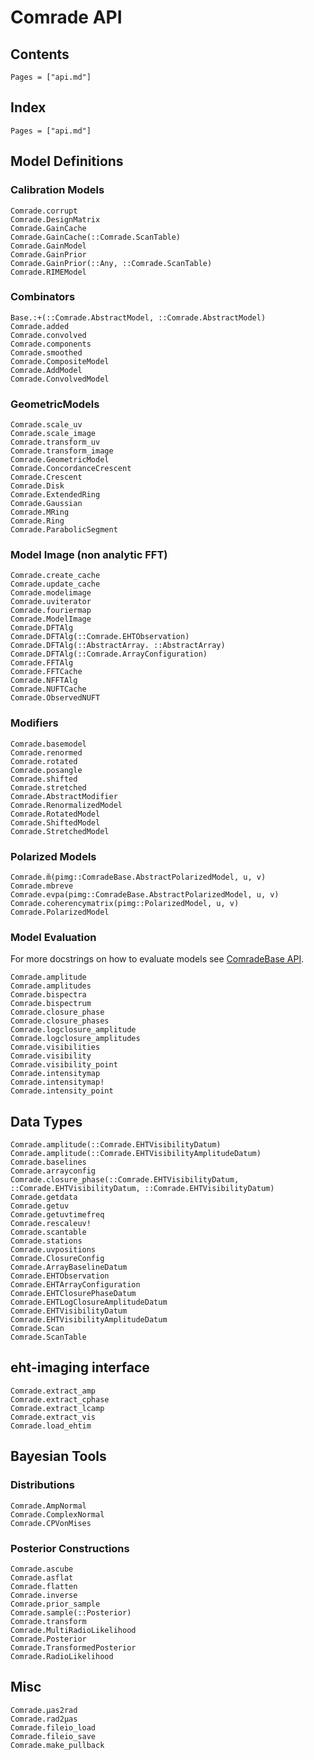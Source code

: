 # Comrade API



## Contents

```@contents
Pages = ["api.md"]
```

## Index

```@index
Pages = ["api.md"]
```

## Model Definitions

### Calibration Models

```@docs
Comrade.corrupt
Comrade.DesignMatrix
Comrade.GainCache
Comrade.GainCache(::Comrade.ScanTable)
Comrade.GainModel
Comrade.GainPrior
Comrade.GainPrior(::Any, ::Comrade.ScanTable)
Comrade.RIMEModel
```

### Combinators

```@docs
Base.:+(::Comrade.AbstractModel, ::Comrade.AbstractModel)
Comrade.added
Comrade.convolved
Comrade.components
Comrade.smoothed
Comrade.CompositeModel
Comrade.AddModel
Comrade.ConvolvedModel
```

### GeometricModels

```@docs
Comrade.scale_uv
Comrade.scale_image
Comrade.transform_uv
Comrade.transform_image
Comrade.GeometricModel
Comrade.ConcordanceCrescent
Comrade.Crescent
Comrade.Disk
Comrade.ExtendedRing
Comrade.Gaussian
Comrade.MRing
Comrade.Ring
Comrade.ParabolicSegment
```

### Model Image (non analytic FFT)

```@docs
Comrade.create_cache
Comrade.update_cache
Comrade.modelimage
Comrade.uviterator
Comrade.fouriermap
Comrade.ModelImage
Comrade.DFTAlg
Comrade.DFTAlg(::Comrade.EHTObservation)
Comrade.DFTAlg(::AbstractArray. ::AbstractArray)
Comrade.DFTAlg(::Comrade.ArrayConfiguration)
Comrade.FFTAlg
Comrade.FFTCache
Comrade.NFFTAlg
Comrade.NUFTCache
Comrade.ObservedNUFT
```


### Modifiers

```@docs
Comrade.basemodel
Comrade.renormed
Comrade.rotated
Comrade.posangle
Comrade.shifted
Comrade.stretched
Comrade.AbstractModifier
Comrade.RenormalizedModel
Comrade.RotatedModel
Comrade.ShiftedModel
Comrade.StretchedModel
```

### Polarized Models

```@docs
Comrade.m̆(pimg::ComradeBase.AbstractPolarizedModel, u, v)
Comrade.mbreve
Comrade.evpa(pimg::ComradeBase.AbstractPolarizedModel, u, v)
Comrade.coherencymatrix(pimg::PolarizedModel, u, v)
Comrade.PolarizedModel
```


### Model Evaluation

For more docstrings on how to evaluate models see [ComradeBase API](@ref).

```@docs
Comrade.amplitude
Comrade.amplitudes
Comrade.bispectra
Comrade.bispectrum
Comrade.closure_phase
Comrade.closure_phases
Comrade.logclosure_amplitude
Comrade.logclosure_amplitudes
Comrade.visibilities
Comrade.visibility
Comrade.visibility_point
Comrade.intensitymap
Comrade.intensitymap!
Comrade.intensity_point
```

## Data Types


```@docs
Comrade.amplitude(::Comrade.EHTVisibilityDatum)
Comrade.amplitude(::Comrade.EHTVisibilityAmplitudeDatum)
Comrade.baselines
Comrade.arrayconfig
Comrade.closure_phase(::Comrade.EHTVisibilityDatum, ::Comrade.EHTVisibilityDatum, ::Comrade.EHTVisibilityDatum)
Comrade.getdata
Comrade.getuv
Comrade.getuvtimefreq
Comrade.rescaleuv!
Comrade.scantable
Comrade.stations
Comrade.uvpositions
Comrade.ClosureConfig
Comrade.ArrayBaselineDatum
Comrade.EHTObservation
Comrade.EHTArrayConfiguration
Comrade.EHTClosurePhaseDatum
Comrade.EHTLogClosureAmplitudeDatum
Comrade.EHTVisibilityDatum
Comrade.EHTVisibilityAmplitudeDatum
Comrade.Scan
Comrade.ScanTable
```

## eht-imaging interface

```@docs
Comrade.extract_amp
Comrade.extract_cphase
Comrade.extract_lcamp
Comrade.extract_vis
Comrade.load_ehtim
```

## Bayesian Tools

### Distributions

```@docs
Comrade.AmpNormal
Comrade.ComplexNormal
Comrade.CPVonMises
```

### Posterior Constructions

```@docs
Comrade.ascube
Comrade.asflat
Comrade.flatten
Comrade.inverse
Comrade.prior_sample
Comrade.sample(::Posterior)
Comrade.transform
Comrade.MultiRadioLikelihood
Comrade.Posterior
Comrade.TransformedPosterior
Comrade.RadioLikelihood
```

## Misc

```@docs
Comrade.μas2rad
Comrade.rad2μas
Comrade.fileio_load
Comrade.fileio_save
Comrade.make_pullback
```
